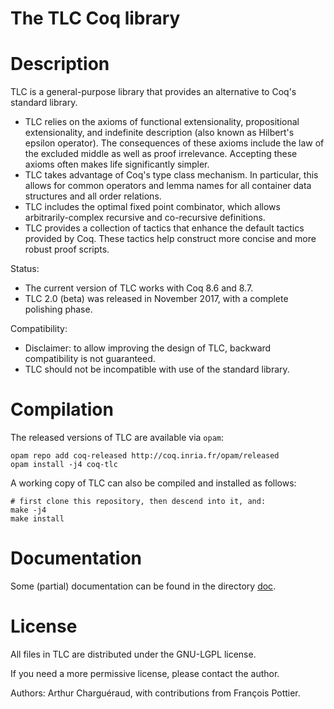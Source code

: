 # The TLC Coq library

Description
===========

TLC is a general-purpose library that provides an alternative to Coq's standard library.

   - TLC relies on the axioms of
     functional extensionality,
     propositional extensionality,
     and indefinite description (also known as Hilbert's epsilon operator).
     The consequences of these axioms include
     the law of the excluded middle
     as well as proof irrelevance.
     Accepting these axioms often makes life significantly simpler.
   - TLC takes advantage of Coq's type class mechanism.
     In particular, this allows for common operators and lemma names
     for all container data structures and all order relations.
   - TLC includes the optimal fixed point combinator,
     which allows arbitrarily-complex recursive and co-recursive definitions.
   - TLC provides a collection of tactics that enhance the default tactics
     provided by Coq. These tactics help construct more concise and more
     robust proof scripts.

Status:

   - The current version of TLC works with Coq 8.6 and 8.7.
   - TLC 2.0 (beta) was released in November 2017, with a complete polishing phase.


Compatibility:

   - Disclaimer: to allow improving the design of TLC, backward compatibility is not guaranteed.
   - TLC should not be incompatible with use of the standard library.

Compilation
===========

The released versions of TLC are available via `opam`:

    opam repo add coq-released http://coq.inria.fr/opam/released
    opam install -j4 coq-tlc

A working copy of TLC can also be compiled and installed as follows:

    # first clone this repository, then descend into it, and:
    make -j4
    make install

Documentation
=============

Some (partial) documentation can be found in the directory [doc](doc/).

License
=======

All files in TLC are distributed under the GNU-LGPL license.

If you need a more permissive license, please contact the author.

Authors: Arthur Charguéraud, with contributions from François Pottier.
